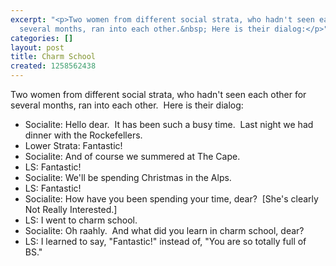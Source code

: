 ```yaml
---
excerpt: "<p>Two women from different social strata, who hadn't seen each other for
  several months, ran into each other.&nbsp; Here is their dialog:</p>"
categories: []
layout: post
title: Charm School
created: 1258562438
---
```

<p>Two women from different social strata, who hadn't seen each other for several months, ran into each other.&nbsp; Here is their dialog:</p>
  <ul>
    <li>Socialite: Hello dear.&nbsp; It has been such a&nbsp;busy time.&nbsp; Last night we had dinner with the Rockefellers.</li>
    <li>Lower Strata: Fantastic!</li>
    <li>Socialite: And of course we summered at The Cape.</li>
    <li>LS: Fantastic!</li>
    <li>Socialite: We'll be spending Christmas in the Alps.</li>
    <li>LS: Fantastic!</li>
    <li>Socialite: How have you been spending your time, dear?&nbsp; [She's clearly Not Really Interested.]</li>
    <li>LS: I went to charm school.</li>
    <li>Socialite: Oh raahly.&nbsp; And what&nbsp;did you learn in charm school, dear?</li>
    <li>LS: I learned to say, &quot;Fantastic!&quot; instead of, &quot;You are so totally full of BS.&quot;</li>
  </ul>
